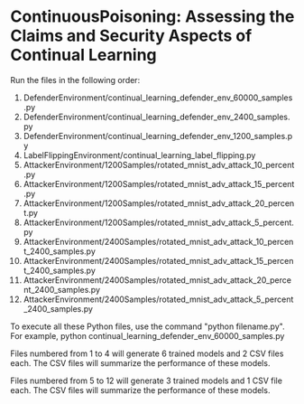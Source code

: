 # ContinuousPoisoning: Assessing the Claims and Security Aspects of Continual Learning
Run the files in the following order:
1. DefenderEnvironment/continual_learning_defender_env_60000_samples.py
2. DefenderEnvironment/continual_learning_defender_env_2400_samples.py
3. DefenderEnvironment/continual_learning_defender_env_1200_samples.py
4. LabelFlippingEnvironment/continual_learning_label_flipping.py
5. AttackerEnvironment/1200Samples/rotated_mnist_adv_attack_10_percent.py
6. AttackerEnvironment/1200Samples/rotated_mnist_adv_attack_15_percent.py
7. AttackerEnvironment/1200Samples/rotated_mnist_adv_attack_20_percent.py
8. AttackerEnvironment/1200Samples/rotated_mnist_adv_attack_5_percent.py
9. AttackerEnvironment/2400Samples/rotated_mnist_adv_attack_10_percent_2400_samples.py
10. AttackerEnvironment/2400Samples/rotated_mnist_adv_attack_15_percent_2400_samples.py
11. AttackerEnvironment/2400Samples/rotated_mnist_adv_attack_20_percent_2400_samples.py
12. AttackerEnvironment/2400Samples/rotated_mnist_adv_attack_5_percent_2400_samples.py

To execute all these Python files, use the command "python filename.py". For example, python continual_learning_defender_env_60000_samples.py

Files numbered from 1 to 4 will generate 6 trained models and 2 CSV files each. The CSV files will summarize the performance of these models. 

Files numbered from 5 to 12 will generate 3 trained models and 1 CSV file each. The CSV files will summarize the performance of these models.

